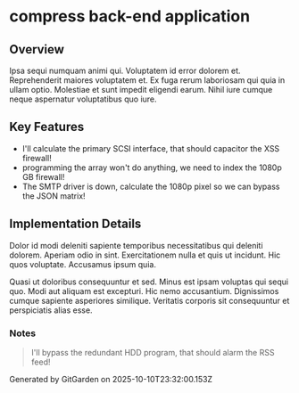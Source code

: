 # compress back-end application

## Overview
Ipsa sequi numquam animi qui. Voluptatem id error dolorem et. Reprehenderit maiores voluptatem et. Ex fuga rerum laboriosam qui quia in ullam optio. Molestiae et sunt impedit eligendi earum. Nihil iure cumque neque aspernatur voluptatibus quo iure.

## Key Features
- I'll calculate the primary SCSI interface, that should capacitor the XSS firewall!
- programming the array won't do anything, we need to index the 1080p GB firewall!
- The SMTP driver is down, calculate the 1080p pixel so we can bypass the JSON matrix!

## Implementation Details
Dolor id modi deleniti sapiente temporibus necessitatibus qui deleniti dolorem. Aperiam odio in sint. Exercitationem nulla et quis ut incidunt. Hic quos voluptate. Accusamus ipsum quia.
 Quasi ut doloribus consequuntur et sed. Minus est ipsam voluptas qui sequi quo. Modi aut aliquam est excepturi. Hic nemo accusantium. Dignissimos cumque sapiente asperiores similique. Veritatis corporis sit consequuntur et perspiciatis alias esse.

### Notes
> I'll bypass the redundant HDD program, that should alarm the RSS feed!

Generated by GitGarden on 2025-10-10T23:32:00.153Z